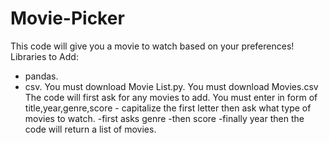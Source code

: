 # Movie-Picker
This code will give you a movie to watch based on your preferences!
Libraries to Add:  
- pandas.
- csv.
You must download Movie List.py.
You must download Movies.csv 
The code will first ask for any movies to add.
You must enter in form of title,year,genre,score - capitalize the first letter
then ask what type of movies to watch.
  -first asks genre
  -then score
  -finally year 
then the code will return a list of movies.  
